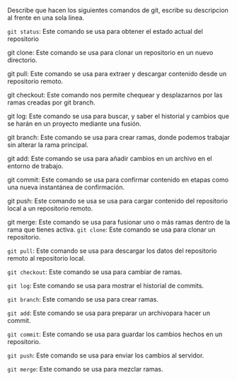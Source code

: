 Describe que hacen los siguientes comandos de git, escribe su descripcion al frente en una sola linea.

`git status`: Este comando se usa para obtener el estado actual del repositorio

git clone: Este comando se usa para clonar un repositorio en un nuevo directorio.

git pull: Este comando se usa para extraer y descargar contenido desde un repositorio remoto.

git checkout: Este comando nos permite chequear y desplazarnos por las ramas creadas por git branch.

git log: Este comando se usa para buscar, y saber el historial y cambios que se harán en un proyecto mediante una fusión.

git branch: Este comando se usa para crear ramas, donde podemos trabajar sin alterar la rama principal.

git add: Este comando se usa para añadir cambios en un archivo en el entorno de trabajo.

git commit: Este comando se usa para confirmar contenido en etapas como una nueva instantánea de confirmación.

git push: Este comando se usa se usa para cargar contenido del repositorio local a un repositorio remoto.

git merge: Este comando se usa para fusionar uno o más ramas dentro de la rama que tienes activa.
`git clone`: Este comando se usa para clonar un repositorio.

`git pull`: Este comando se usa para descargar los datos del repositorio remoto al repositorio local.

`git checkout`: Este comando se usa para cambiar de ramas.

`git log`: Este comando se usa para mostrar el historial de commits.

`git branch`: Este comando se usa para crear ramas.

`git add`: Este comando se usa para preparar un archivopara hacer un commit.

`git commit`: Este comando se usa para guardar los cambios hechos en un repositorio.

`git push`: Este comando se usa para enviar los cambios al servidor.

`git merge`: Este comando se usa para mezclar ramas.
